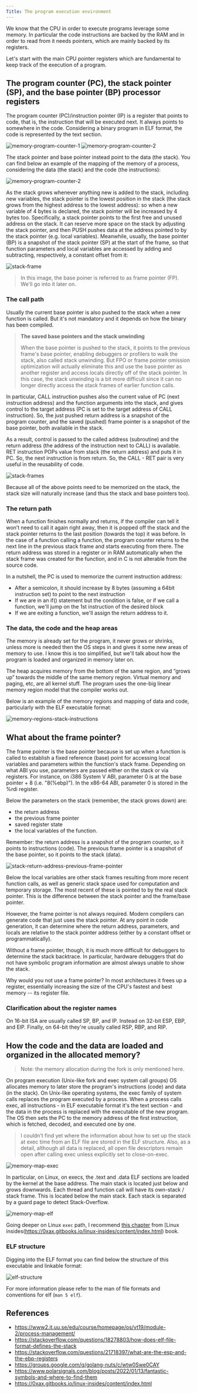 ```yaml
---
Title: The program execution environment
---
```


We know that the CPU in order to execute programs leverage some memory. In particular the code instructions are backed by the RAM and in order to read from it needs pointers, which are mainly backed by its registers.

Let's start with the main CPU pointer registers which are fundamental to keep track of the execution of a program.

## The program counter (PC), the stack pointer (SP), and the base pointer (BP) processor registers

The program counter (PC)/instruction pointer (IP) is a register that points to code, that is, the instruction that will be executed next.
It always points to somewhere in the code. Considering a binary program in ELF format, the code is represented by the text section.

![memory-program-counter-1](https://raw.githubusercontent.com/maxgio92/notes/14bdde325f646b53ee0b6501f0ba9d3ecbaded4f/content/notes/memory-cpu-program-counter.gif)
![memory-program-counter-2](https://raw.githubusercontent.com/maxgio92/notes/14bdde325f646b53ee0b6501f0ba9d3ecbaded4f/content/notes/memory-cpu-program-counter-1.gif)

The stack pointer and base pointer instead point to the data (the stack).
You can find below an example of the mapping of the memory of a process, considering the data (the stack) and the code (the instructions):

![memory-program-counter-2](https://raw.githubusercontent.com/maxgio92/notes/3db4d57bd2a84df56925e19ab24b03badfd649f1/content/notes/memory-process-data-code.png)

As the stack grows whenever anything new is added to the stack, including new variables, the stack pointer is the lowest position in the stack (the stack grows from the highest address to the lowest address): so when a new variable of 4 bytes is declared, the stack pointer will be increased by 4 bytes too.
Specifically, a stack pointer points to the first free and unused address on the stack.
It can reserve more space on the stack by adjusting the stack pointer, and then PUSH pushes data at the address pointed to by the stack pointer (e.g. local variables).
Meanwhile, usually, the base pointer (BP) is a snapshot of the stack pointer (SP) at the start of the frame, so that function parameters and local variables are accessed by adding and subtracting, respectively, a constant offset from it:

![stack-frame](https://raw.githubusercontent.com/maxgio92/notes/14bdde325f646b53ee0b6501f0ba9d3ecbaded4f/content/notes/memory-stack-frames-simple.png)
> In this image, the base poiner is referred to as frame pointer (FP). We'll go into it later on.

### The call path

Usually the current base pointer is also pushed to the stack when a new function is called. But it's not mandatory and it depends on how the binary has been compiled.

> **The saved base pointers and the stack unwinding**
> 
> When the base pointer is pushed to the stack, it points to the previous frame's base pointer, enabling debuggers or profilers to walk the stack, also called stack unwinding. But FPO or frame pointer omission optimization will actually eliminate this and use the base pointer as another register and access locals directly off of the stack pointer. In this case, the stack unwinding is a bit more difficult since it can no longer directly access the stack frames of earlier function calls.

In particular, CALL instruction pushes also the current value of PC (next instruction address) and the function arguments into the stack, and gives control to the target address (PC is set to the target address of CALL instruction).
So, the just pushed return address is a snapshot of the program counter, and the saved (pushed) frame pointer is a snapshot of the base pointer, both available in the stack.

As a result, control is passed to the called address (subroutine) and the return address (the address of the instruction next to CALL) is available.
RET instruction POPs value from stack (the return address) and puts it in PC.
So, the next instruction is from return.
So, the CALL - RET pair is very useful in the reusability of code.

![stack-frames](https://raw.githubusercontent.com/maxgio92/notes/14bdde325f646b53ee0b6501f0ba9d3ecbaded4f/content/notes/memory-stack-frames.png)

Because all of the above points need to be memorized on the stack, the stack size will naturally increase (and thus the stack and base pointers too).

### The return path

When a function finishes normally and returns, if the compiler can tell it won’t need to call it again right away, then it is popped off the stack and the stack pointer returns to the last position (towards the top) it was before. In the case of a function calling a function, the program counter returns to the next line in the previous stack frame and starts executing from there. The return address was stored in a register or in RAM automatically when the stack frame was created for the function, and in C is not alterable from the source code.

In a nutshell, the PC is used to memorize the current instruction address:
- After a semicolon, it should increase by 8 bytes (assuming a 64bit instruction set) to point to the next instruction
- If we are in an if() statement but the condition is false, or if we call a function, we'll jump on the 1st instruction of the desired block
- If we are exiting a function, we'll assign the return address to it.

### The data, the code and the heap areas

The memory is already set for the program, it never grows or shrinks, unless more is needed then the OS steps in and gives it some new areas of memory to use.
I know this is too simplified, but we'll talk about how the program is loaded and organized in memory later on. 

The heap acquires memory from the bottom of the same region, and “grows up” towards the middle of the same memory region.
Virtual memory and paging, etc, are all kernel stuff. The program uses the one-big linear memory region model that the compiler works out.

Below is an example of the memory regions and mapping of data and code, particularly with the ELF executable format:

![memory-regions-stack-instructions](https://raw.githubusercontent.com/maxgio92/notes/68c5220995702493845a3d96cc9d6dc7ce61ec8f/content/notes/memory-regions-allocations.jpg)

## What about the frame pointer?

The frame pointer is the base pointer because is set up when a function is called to establish a fixed reference (base) point for accessing local variables and parameters within the function's stack frame. Depending on what ABI you use, parameters are passed either on the stack or via registers. For instance, on i386 System V ABI, parameter 0 is at the base pointer + 8 (i.e. "8(%ebp)"). In the x86-64 ABI, parameter 0 is stored in the %rdi register.

Below the parameters on the stack (remember, the stack grows down) are:
- the return address
- the previous frame pointer
- saved register state
- the local variables of the function.

Remember: the return address is a snapshot of the program counter, so it points to instructions (code).
The previous frame pointer is a snapshot of the base pointer, so it points to the stack (data).

![stack-return-address-previous-frame-pointer](https://raw.githubusercontent.com/maxgio92/notes/5ab379b18942d782ac152cc81ad9029ae15d8dd1/content/notes/memory-stack-ip-bp.png)

Below the local variables are other stack frames resulting from more recent function calls, as well as generic stack space used for computation and temporary storage. The most recent of these is pointed to by the real stack pointer. This is the difference between the stack pointer and the frame/base pointer.

However, the frame pointer is not always required. Modern compilers can generate code that just uses the stack pointer. At any point in code generation, it can determine where the return address, parameters, and locals are relative to the stack pointer address (either by a constant offset or programmatically).

Without a frame pointer, though, it is much more difficult for debuggers to determine the stack backtrace. In particular, hardware debuggers that do not have symbolic program information are almost always unable to show the stack.

Why would you not use a frame pointer? In most architectures it frees up a register, essentially increasing the size of the CPU's fastest and best memory -- its register file.

### Clarification about the register names

On 16-bit ISA are usually called SP, BP, and IP.
Instead on 32-bit ESP, EBP, and EIP.
Finally, on 64-bit they're usually called RSP, RBP, and RIP.

## How the code and the data are loaded and organized in the allocated memory?

> Note: the memory allocation during the fork is only mentioned here.

On program execution (Unix-like fork and exec system call groups) OS allocates memory to later store the program's instructions (code) and data (in the stack).
On Unix-like operating systems, the exec family of system calls replaces the program executed by a process.
When a process calls exec, all instructions - in ELF executable format it's the text section - and the data in the process is replaced with the executable of the new program.
The OS then sets the PC to the memory address of the first instruction, which is fetched, decoded, and executed one by one.
> I couldn't find yet where the information about how to set up the stack at exec time from an ELF file are stored in the ELF structure.
> Also, as a detail, although all data is replaced, all open file descriptors remain open after calling exec unless explicitly set to close-on-exec.

![memory-map-exec](https://raw.githubusercontent.com/maxgio92/notes/d3bf6f231c330ba746354cc463469245fc9de7bc/content/notes/memory-map-exec.png)

In particular, on Linux, on execs, the .text and .data ELF sections are loaded by the kernel at the base address.
The main stack is located just below and grows downwards.
Each thread and function call will have its own-stack / stack frame.
This is located below the main stack.
Each stack is separated by a guard page to detect Stack-Overflow.

![memory-map-elf](https://raw.githubusercontent.com/maxgio92/notes/d3bf6f231c330ba746354cc463469245fc9de7bc/content/notes/memory-map-elf.png)

Going deeper on Linux `exec` path, I recommend [this chapter](https://github.com/0xAX/linux-insides/blob/f7c6b82a5c02309f066686dde697f4985645b3de/SysCall/linux-syscall-4.md#execve-system-call) from [Linux insides(https://0xax.gitbooks.io/linux-insides/content/index.html) book.

### ELF structure

Digging into the ELF format you can find below the structure of this executable and linkable format:

![elf-structure](https://raw.githubusercontent.com/maxgio92/notes/20f4417f50afb71a79a8712decea1f76ffc16cc9/content/notes/elf-dissection.avif)

For more information please refer to the man of file formats and conventions for elf (`man 5 elf`).

## References

* https://www2.it.uu.se/edu/course/homepage/os/vt19/module-2/process-management/
* https://stackoverflow.com/questions/18278803/how-does-elf-file-format-defines-the-stack
* https://stackoverflow.com/questions/21718397/what-are-the-esp-and-the-ebp-registers
* https://groups.google.com/g/golang-nuts/c/wtw0Swe0CAY
* https://www.polarsignals.com/blog/posts/2022/01/13/fantastic-symbols-and-where-to-find-them
* https://0xax.gitbooks.io/linux-insides/content/index.html
